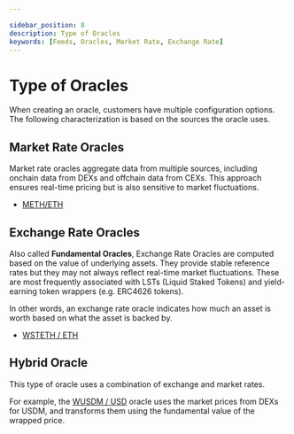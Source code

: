 ```yaml
---

sidebar_position: 8
description: Type of Oracles
keywords: [Feeds, Oracles, Market Rate, Exchange Rate]
---
```



# Type of Oracles

When creating an oracle, customers have multiple configuration options. The following characterization is based on the sources the oracle uses.


## Market Rate Oracles

Market rate oracles aggregate data from multiple sources, including onchain data from DEXs and offchain data from CEXs. This approach ensures real-time pricing but is also sensitive to market fluctuations.
- [METH/ETH](https://chroniclelabs.org/dashboard/oracle/METH/ETH?blockchain=MANTLE&txn=0x0942ab3efafd5a04f9a97215a02b67388ede279f1e212dbf7a2a5dd477c40554&contract=0xBFE568Ea8f6bDFFe7c03F83dC8348517f8E7010A)



## Exchange Rate Oracles

Also called **Fundamental Oracles**, Exchange Rate Oracles are computed based on the value of underlying assets. They provide stable reference rates but they may not always reflect real-time market fluctuations. These are most frequently associated with LSTs (Liquid Staked Tokens) and yield-earning token wrappers (e.g. ERC4626 tokens). 

In other words, an exchange rate oracle indicates how much an asset is worth based on what the asset is backed by.
- [WSTETH / ETH](https://chroniclelabs.org/dashboard/oracle/WSTETH%23fundamental/ETH#blockchain=UNICHAIN&contract=0x74661a9ea74fD04975c6eBc6B155Abf8f885636c&txn=0x41b689e145fa7983df6f979c2191cf4c10c927f6ec835b199ec08fcddddfb455)



## Hybrid Oracle

This type of oracle uses a combination of exchange and market rates.

For example, the
[WUSDM / USD](https://chroniclelabs.org/dashboard/oracle/WUSDM/USD?blockchain=&txn=0x6134341c8146ba21fb9feca1c5f465d3d5b26dcad4874196b4425861c53666cc&contract=0xdC6720c996Fad27256c7fd6E0a271e2A4687eF18) oracle uses the market prices from DEXs for USDM, and transforms them using the fundamental value of the wrapped price. 

